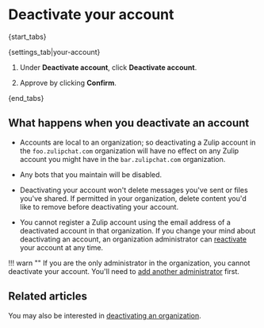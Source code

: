 # Deactivate your account

{start_tabs}

{settings_tab|your-account}

1. Under **Deactivate account**, click **Deactivate account**.

1. Approve by clicking **Confirm**.

{end_tabs}

## What happens when you deactivate an account

* Accounts are local to an organization; so deactivating a Zulip
  account in the `foo.zulipchat.com` organization will have no effect
  on any Zulip account you might have in the `bar.zulipchat.com`
  organization.

* Any bots that you maintain will be disabled.

* Deactivating your account won't delete messages you've sent or files
  you've shared. If permitted in your organization, delete content you'd
  like to remove before deactivating your account.

* You cannot register a Zulip account using the email address of a
  deactivated account in that organization. If you change your mind
  about deactivating an account, an organization administrator can
  [reactivate](/help/deactivate-or-reactivate-a-user#reactivate-a-user)
  your account at any time.

!!! warn ""
    If you are the only administrator in the organization, you cannot
    deactivate your account. You'll need to
    [add another administrator](/help/change-a-users-role) first.

## Related articles

You may also be interested in
[deactivating an organization](/help/deactivate-your-organization).
